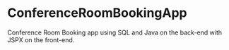# ConferenceRoomBookingApp

Conference Room Booking app using SQL and Java on the back-end with JSPX on the front-end.
